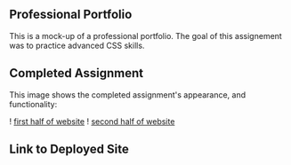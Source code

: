 ## Professional Portfolio

This is a mock-up of a professional portfolio. The goal of this assignement was to practice advanced CSS skills.

## Completed Assignment

This image shows the completed assignment's appearance, and functionality:

! [first half of website](./assets/images/prof-port-screen-1.png)
! [second half of website](./assets/images/prof-port-screen-2.png)

## Link to Deployed Site

